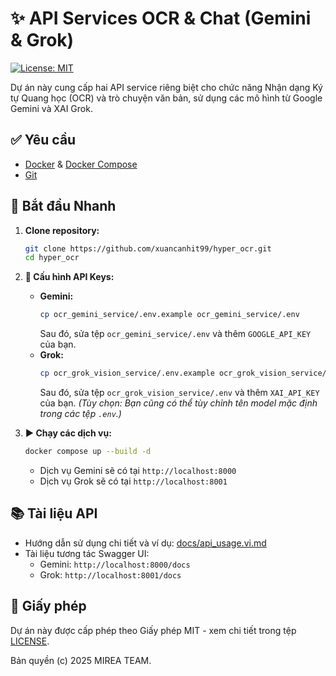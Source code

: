 # ✨ API Services OCR & Chat (Gemini & Grok)

[![License: MIT](https://img.shields.io/badge/License-MIT-yellow.svg)](https://opensource.org/licenses/MIT)

Dự án này cung cấp hai API service riêng biệt cho chức năng Nhận dạng Ký tự Quang học (OCR) và trò chuyện văn bản, sử dụng các mô hình từ Google Gemini và XAI Grok.

## ✅ Yêu cầu

*   [Docker](https://docs.docker.com/get-docker/) & [Docker Compose](https://docs.docker.com/compose/install/)
*   [Git](https://git-scm.com/downloads)

## 🚀 Bắt đầu Nhanh

1.  **Clone repository:**
    ```bash
    git clone https://github.com/xuancanhit99/hyper_ocr.git
    cd hyper_ocr
    ```

2.  **🔑 Cấu hình API Keys:**
    *   **Gemini:**
        ```bash
        cp ocr_gemini_service/.env.example ocr_gemini_service/.env
        ```
        Sau đó, sửa tệp `ocr_gemini_service/.env` và thêm `GOOGLE_API_KEY` của bạn.
    *   **Grok:**
        ```bash
        cp ocr_grok_vision_service/.env.example ocr_grok_vision_service/.env
        ```
        Sau đó, sửa tệp `ocr_grok_vision_service/.env` và thêm `XAI_API_KEY` của bạn.
    *(Tùy chọn: Bạn cũng có thể tùy chỉnh tên model mặc định trong các tệp `.env`.)*

3.  **▶️ Chạy các dịch vụ:**
    ```bash
    docker compose up --build -d
    ```
    *   Dịch vụ Gemini sẽ có tại `http://localhost:8000`
    *   Dịch vụ Grok sẽ có tại `http://localhost:8001`

## 📚 Tài liệu API

*   Hướng dẫn sử dụng chi tiết và ví dụ: [docs/api_usage.vi.md](docs/api_usage.vi.md)
*   Tài liệu tương tác Swagger UI:
    *   Gemini: `http://localhost:8000/docs`
    *   Grok: `http://localhost:8001/docs`

## 📜 Giấy phép

Dự án này được cấp phép theo Giấy phép MIT - xem chi tiết trong tệp [LICENSE](LICENSE).

Bản quyền (c) 2025 MIREA TEAM.